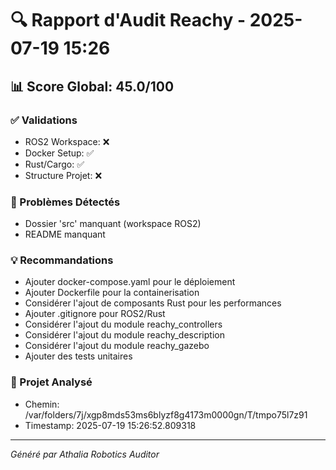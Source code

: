 
# 🔍 Rapport d'Audit Reachy - 2025-07-19 15:26

## 📊 Score Global: 45.0/100

### ✅ Validations
- ROS2 Workspace: ❌
- Docker Setup: ✅
- Rust/Cargo: ✅
- Structure Projet: ❌

### 🚨 Problèmes Détectés
- Dossier 'src' manquant (workspace ROS2)
- README manquant

### 💡 Recommandations
- Ajouter docker-compose.yaml pour le déploiement
- Ajouter Dockerfile pour la containerisation
- Considérer l'ajout de composants Rust pour les performances
- Ajouter .gitignore pour ROS2/Rust
- Considérer l'ajout du module reachy_controllers
- Considérer l'ajout du module reachy_description
- Considérer l'ajout du module reachy_gazebo
- Ajouter des tests unitaires

### 📁 Projet Analysé
- Chemin: /var/folders/7j/xgp8mds53ms6blyzf8g4173m0000gn/T/tmpo75l7z91
- Timestamp: 2025-07-19 15:26:52.809318

---
*Généré par Athalia Robotics Auditor*
